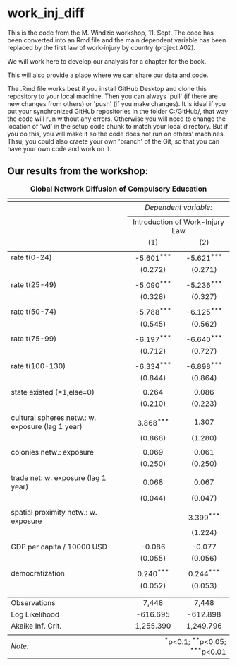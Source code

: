 # work_inj_diff

This is the code from the M. Windzio workshop, 11. Sept. The code has been converted into an Rmd file and the main dependent variable has been replaced by the first law of work-injury by country (project A02). 

We will work here to develop our analysis for a chapter for the book.

This will also provide a place where we can share our data and code.

The .Rmd file works best if you install GitHub Desktop and clone this repository to your local machine. Then you can always 'pull' (if there are new changes from others) or 'push' (if you make changes). It is ideal if you put your synchronized GitHub repositories in the folder C:/GitHub/, that way the code will run without any errors. Otherwise you will need to change the location of 'wd' in the setup code chunk to match your local directory. But if you do this, you will make it so the code does not run on others' machines. Thsu, you could also craete your own 'branch' of the Git, so that you can have your own code and work on it.


## Our results from the workshop: 



<table style="text-align:center"><caption><strong>Global Network Diffusion of Compulsory Education</strong></caption>
<tr><td colspan="3" style="border-bottom: 1px solid black"></td></tr><tr><td style="text-align:left"></td><td colspan="2"><em>Dependent variable:</em></td></tr>
<tr><td></td><td colspan="2" style="border-bottom: 1px solid black"></td></tr>
<tr><td style="text-align:left"></td><td colspan="2">Introduction of Work-Injury Law</td></tr>
<tr><td style="text-align:left"></td><td>(1)</td><td>(2)</td></tr>
<tr><td colspan="3" style="border-bottom: 1px solid black"></td></tr><tr><td style="text-align:left">rate t(0-24)</td><td>-5.601<sup>***</sup></td><td>-5.621<sup>***</sup></td></tr>
<tr><td style="text-align:left"></td><td>(0.272)</td><td>(0.271)</td></tr>
<tr><td style="text-align:left"></td><td></td><td></td></tr>
<tr><td style="text-align:left">rate t(25-49)</td><td>-5.090<sup>***</sup></td><td>-5.236<sup>***</sup></td></tr>
<tr><td style="text-align:left"></td><td>(0.328)</td><td>(0.327)</td></tr>
<tr><td style="text-align:left"></td><td></td><td></td></tr>
<tr><td style="text-align:left">rate t(50-74)</td><td>-5.788<sup>***</sup></td><td>-6.125<sup>***</sup></td></tr>
<tr><td style="text-align:left"></td><td>(0.545)</td><td>(0.562)</td></tr>
<tr><td style="text-align:left"></td><td></td><td></td></tr>
<tr><td style="text-align:left">rate t(75-99)</td><td>-6.197<sup>***</sup></td><td>-6.640<sup>***</sup></td></tr>
<tr><td style="text-align:left"></td><td>(0.712)</td><td>(0.727)</td></tr>
<tr><td style="text-align:left"></td><td></td><td></td></tr>
<tr><td style="text-align:left">rate t(100-130)</td><td>-6.334<sup>***</sup></td><td>-6.898<sup>***</sup></td></tr>
<tr><td style="text-align:left"></td><td>(0.844)</td><td>(0.864)</td></tr>
<tr><td style="text-align:left"></td><td></td><td></td></tr>
<tr><td style="text-align:left">state existed (=1,else=0)</td><td>0.264</td><td>0.086</td></tr>
<tr><td style="text-align:left"></td><td>(0.210)</td><td>(0.223)</td></tr>
<tr><td style="text-align:left"></td><td></td><td></td></tr>
<tr><td style="text-align:left">cultural spheres netw.: w. exposure (lag 1 year)</td><td>3.868<sup>***</sup></td><td>1.307</td></tr>
<tr><td style="text-align:left"></td><td>(0.868)</td><td>(1.280)</td></tr>
<tr><td style="text-align:left"></td><td></td><td></td></tr>
<tr><td style="text-align:left">colonies netw.: exposure</td><td>0.069</td><td>0.061</td></tr>
<tr><td style="text-align:left"></td><td>(0.250)</td><td>(0.250)</td></tr>
<tr><td style="text-align:left"></td><td></td><td></td></tr>
<tr><td style="text-align:left">trade net: w. exposure (lag 1 year)</td><td>0.068</td><td>0.067</td></tr>
<tr><td style="text-align:left"></td><td>(0.044)</td><td>(0.047)</td></tr>
<tr><td style="text-align:left"></td><td></td><td></td></tr>
<tr><td style="text-align:left">spatial proximity netw.: w. exposure</td><td></td><td>3.399<sup>***</sup></td></tr>
<tr><td style="text-align:left"></td><td></td><td>(1.224)</td></tr>
<tr><td style="text-align:left"></td><td></td><td></td></tr>
<tr><td style="text-align:left">GDP per capita / 10000 USD</td><td>-0.086</td><td>-0.077</td></tr>
<tr><td style="text-align:left"></td><td>(0.055)</td><td>(0.056)</td></tr>
<tr><td style="text-align:left"></td><td></td><td></td></tr>
<tr><td style="text-align:left">democratization</td><td>0.240<sup>***</sup></td><td>0.244<sup>***</sup></td></tr>
<tr><td style="text-align:left"></td><td>(0.052)</td><td>(0.053)</td></tr>
<tr><td style="text-align:left"></td><td></td><td></td></tr>
<tr><td colspan="3" style="border-bottom: 1px solid black"></td></tr><tr><td style="text-align:left">Observations</td><td>7,448</td><td>7,448</td></tr>
<tr><td style="text-align:left">Log Likelihood</td><td>-616.695</td><td>-612.898</td></tr>
<tr><td style="text-align:left">Akaike Inf. Crit.</td><td>1,255.390</td><td>1,249.796</td></tr>
<tr><td colspan="3" style="border-bottom: 1px solid black"></td></tr><tr><td style="text-align:left"><em>Note:</em></td><td colspan="2" style="text-align:right"><sup>*</sup>p<0.1; <sup>**</sup>p<0.05; <sup>***</sup>p<0.01</td></tr>
</table>

